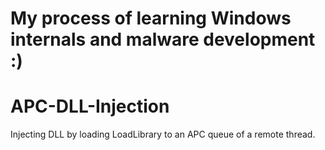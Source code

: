 # My process of learning Windows internals and malware development :)
# APC-DLL-Injection
Injecting DLL by loading LoadLibrary to an APC queue of a remote thread.
